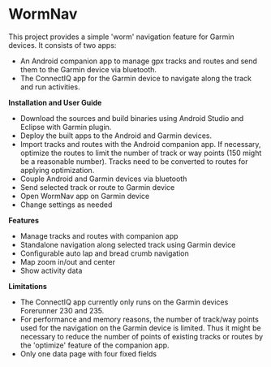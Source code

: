 WormNav
===================================

This project provides a simple 'worm' navigation feature for Garmin devices.
It consists of two apps:
- An Android companion app to manage gpx tracks and routes and send them to the Garmin device via bluetooth.
- The ConnectIQ app for the Garmin device to navigate along the track and run activities.

**Installation and User Guide**
- Download the sources and build binaries using Android Studio and Eclipse with Garmin plugin.
- Deploy the built apps to the Android and Garmin devices.
- Import tracks and routes with the Android companion app. If necessary, optimize the routes to limit the number of track or way points (150 might be a reasonable number). Tracks need to be converted to routes for applying optimization.
- Couple Android and Garmin devices via bluetooth
- Send selected track or route to Garmin device
- Open WormNav app on Garmin device
- Change settings as needed

**Features**
- Manage tracks and routes with companion app
- Standalone navigation along selected track using Garmin device
- Configurable auto lap and bread crumb navigation
- Map zoom in/out and center
- Show activity data
       
 
**Limitations**
- The ConnectIQ app currently only runs on the Garmin devices Forerunner 230 and 235.
- For performance and memory reasons, the number of track/way points used for the navigation on the Garmin device is limited. Thus it might be necessary to reduce the number of points of existing tracks or routes by the 'optimize' feature of the companion app.
- Only one data page with four fixed fields

